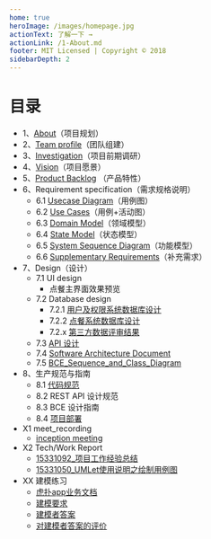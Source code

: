 ```yaml
---
home: true
heroImage: /images/homepage.jpg
actionText: 了解一下 →
actionLink: /1-About.md
footer: MIT Licensed | Copyright © 2018
sidebarDepth: 2
---
```




# 目录

  

- 1、[About](./1-About.md)（项目规划）
- 2、[Team profile](./2-Team_profile.md)（团队组建）
- 3、[Investigation](./3-Investigation.md)（项目前期调研）
- 4、[Vision](./4-Vision.md)（项目愿景）
- 5、[Product Backlog](./5-Product_Backlog.md) （产品特性）
- 6、Requirement specification（需求规格说明）
  - 6.1 [Usecase Diagram](./6-Requirement_specification/6.1-Usecase_Diagram.md)（用例图）
  - 6.2 [Use Cases](./6-Requirement_specification/6.2-Use_Cases.md)（用例+活动图）
  - 6.3 [Domain Model](./6-Requirement_specification/6.3-Domain_Model.md)（领域模型）
  - 6.4 [State Model](./6-Requirement_specification/6.4-State_Model.md)（状态模型）
  - 6.5 [System Sequence Diagram](./6-Requirement_specification/6.5-System_Sequence_Diagram.md)（功能模型）
  - 6.6 [Supplementary Requirements](./6-Requirement_specification/6.6-Supplementary_Requirements.md)（补充需求）
- 7、Design（设计）
  - 7.1 UI design
    - 点餐主界面效果预览
  - 7.2 Database design
    - 7.2.1 [用户及权限系统数据库设计](./7-Design/7.2_database_design.md)
    - 7.2.2 [点餐系统数据库设计](./7-Design/7.2_database_design.md)
    - 7.2.x [第三方数据评审结果](./7-Design/7.2_database_design.md)
  - 7.3 [API 设计](./7-Design/7.3-API设计/ReadMe.md)
  - 7.4 [Software Architecture Document](./7-Design/7.4-Software_Architecture_Document.pdf)
  - 7.5 [BCE_Sequence_and_Class_Diagram](./7-Design/7.5-SequenceAndClassDiagram.md)
- 8、生产规范与指南
  - 8.1 [代码规范](./8-生产规范与指南/8.1-代码规范.md)
  - 8.2 REST API 设计规范
  - 8.3 BCE 设计指南
  - 8.4 [项目部署](./8-生产规范与指南/8.4-ooad部署文档.md)
- X1 meet_recording
  - [inception meeting](./X1_meet_recording/inception_meeting.md)
- X2 Tech/Work Report
  - [15331092_项目工作经验总结](./X2_Tech&&Work_Report/15331092_项目工作经验总结.md)
  - [15331050_UMLet使用说明之绘制用例图](./X2_Tech&&Work_Report/15331050_UMLet_使用说明之绘制用例图.md)
- XX 建模练习
  - [虎扑app业务文档](./XX_建模练习/XX.1-虎扑app业务文档.pdf)
  - [建模要求](./XX_建模练习/XX.2-建模要求.md)
  - [建模者答案](./XX_建模练习/XX.3-建模者答案与评价/建模者答案/15331006/answer.md)
  - [对建模者答案的评价](./XX_建模练习/XX.3-建模者答案与评价/Comment_to_answer.md)
